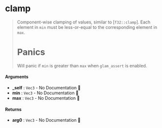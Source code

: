 # clamp

>  Component-wise clamping of values, similar to [`f32::clamp`].
>  Each element in `min` must be less-or-equal to the corresponding element in `max`.
>  # Panics
>  Will panic if `min` is greater than `max` when `glam_assert` is enabled.

#### Arguments

- **\_self** : `Vec3` \- No Documentation 🚧
- **min** : `Vec3` \- No Documentation 🚧
- **max** : `Vec3` \- No Documentation 🚧

#### Returns

- **arg0** : `Vec3` \- No Documentation 🚧